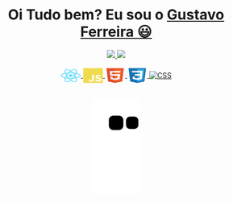 <div>  
  <h1 align="center">
    Oi Tudo bem? Eu sou o 
    <a href="https://www.linkedin.com/in/gustavoferreiradasilva/">Gustavo Ferreira 😃️</a>
  </h1>
  </div>

<div align="center">
  <a href="https://github.com/Gust4avo">
  <img height="165em" src="https://github-readme-stats.vercel.app/api?username=Gust4avo&show_icons=true&theme=dracula&include_all_commits=true&count_private=false"/>
  <img height="165em" src="https://github-readme-stats.vercel.app/api/top-langs/?username=Gust4avo&layout=compact&langs_count=7&theme=dracula"/>
</div>

<div align="center" valign="top"><br>
  <img align="center" alt="React" height="30" width="40" src="https://raw.githubusercontent.com/devicons/devicon/master/icons/react/react-original.svg">
  <img align="center" alt="Js" height="30" width="40" src="https://raw.githubusercontent.com/devicons/devicon/master/icons/javascript/javascript-plain.svg">
  <img align="center" alt="HTML" height="30" width="40" src="https://raw.githubusercontent.com/devicons/devicon/master/icons/html5/html5-original.svg">
  <img align="center" alt="CSS" height="30" width="40" src="https://raw.githubusercontent.com/devicons/devicon/master/icons/css3/css3-original.svg">
  <img align="center" alt="CSS" height="30" width="40" src="https://cdn.jsdelivr.net/gh/devicons/devicon/icons/java/java-original.svg">
</div><br>


<div align="center">
 
![Snake animation](https://github.com/Gust4avo/Gust4avo/blob/output/github-contribution-grid-snake.svg)
 
</div>
